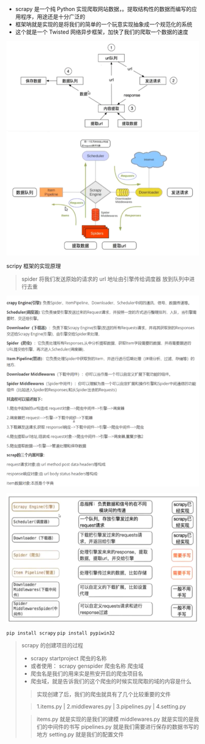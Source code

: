 * scrapy 是一个纯 Python 实现爬取网站数据，。提取结构性的数据而编写的应用程序，用途还是十分广泛的
* 框架呐就是实现的是将我们的简单的一个玩意实现抽象成一个规范化的系统
* 这个就是一个 Twisted 网络异步框架，加快了我们的爬取一个数据的速度

![img](./img.png)
![img](./img_1.png)


scripy 框架的实现原理
> spider 将我们发送原始的请求的 url 地址由引擎传给调度器
> 放到队列中进行去重

![img](./img_2.png)

![img_4.png](img_4.png)

`pip install scrapy`
`pip install pypiwin32`

> scrapy 的创建项目的过程
> * scrapy startproject 爬虫的名称
> * 或者使用： scrapy genspider 爬虫名称 爬虫域
> * 爬虫名是我们的用来实是熊安开启的爬虫项目名
> * 爬虫域，就是告诉我们的这个爬虫的时候实现爬取的域的内容是什么
> 
> > 实现创建了后，我们的爬虫就具有了几个比较重要的文件
> 
> > 1.items.py  |  2.middlewares.py  | 3.pipelines.py  | 4.setting.py
> 
> > items.py 就是实现的是我们的建模
> > middlewares.py 就是实现的是我们的中间件的书写
> > pipelines.py 就是我们需要进行保存的数据书写的地方
> > setting.py 就是我们的配置文件